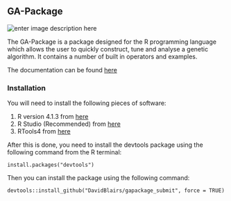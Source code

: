 ## GA-Package

![enter image description here](https://raw.githubusercontent.com/DavidBlairs/gapackage_submit/main/docs/ga_package_logo.png)

The GA-Package is a package designed for the R programming language which allows the user to quickly construct, tune and analyse a genetic algorithm. It contains a number of built in operators and examples. 

The documentation can be found [here](https://davidblairs.github.io/) 

###   Installation

You will need to install the following pieces of software: 
 1. R version 4.1.3 from [here](https://cran.r-project.org/bin/windows/base/)
 2. R Studio (Recommended) from [here](https://www.rstudio.com/products/rstudio/download/#download)
 3. RTools4 from [here](https://cran.r-project.org/bin/windows/Rtools/rtools40.html)

After this is done, you need to install the devtools package using the following command from the R terminal: 

    install.packages("devtools")
Then you can install the package using the following command: 

    devtools::install_github("DavidBlairs/gapackage_submit", force = TRUE)
